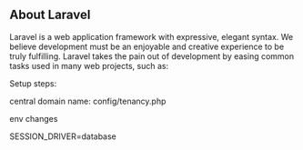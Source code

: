 
## About Laravel

Laravel is a web application framework with expressive, elegant syntax. We believe development must be an enjoyable and creative experience to be truly fulfilling. Laravel takes the pain out of development by easing common tasks used in many web projects, such as:


Setup steps:

central domain name: config/tenancy.php


env changes

SESSION_DRIVER=database
